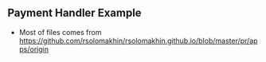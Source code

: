 ## Payment Handler Example
- Most of files comes from https://github.com/rsolomakhin/rsolomakhin.github.io/blob/master/pr/apps/origin
